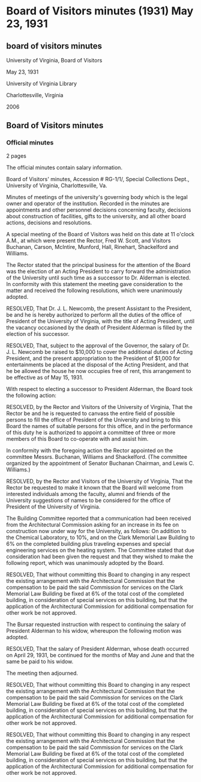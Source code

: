 <!-- llmmeta -->
<script type="application/ld+json">
{
"@context": "http://schema.org",
"@type": "BoardMinutes",
"name": "Board Minutes",
"startDate": "1931-05-23T11:00:00",
"endDate": "1931-05-23T12:00:00",
"location": {
"@type": "Place",
"name": "University of Virginia Library",
"address": "Charlottesville, Virginia"
},
"organizer": {
"@type": "Organization",
"name": "University of Virginia, Board of Visitors"
},
"keywords": "Board of Visitors, University of Virginia, meeting minutes, Acting President, salary, construction, architectural commission",
"description": "Minutes from the Board of Visitors meeting held on May 23, 1931, discussing the election of an Acting President, salary adjustments, and construction project reports.",
"attendee": \[
{
"@type": "Person",
"name": "Fred W. Scott",
"role": "Rector"
},
{
"@type": "Person",
"name": "Buchanan",
"role": "Visitor"
},
{
"@type": "Person",
"name": "Carson",
"role": "Visitor"
},
{
"@type": "Person",
"name": "McIntire",
"role": "Visitor"
},
{
"@type": "Person",
"name": "Munford",
"role": "Visitor"
},
{
"@type": "Person",
"name": "Hall",
"role": "Visitor"
},
{
"@type": "Person",
"name": "Rinehart",
"role": "Visitor"
},
{
"@type": "Person",
"name": "Shackelford",
"role": "Visitor"
},
{
"@type": "Person",
"name": "Williams",
"role": "Visitor"
}
],
"about": \[
{
"@type": "Thing",
"name": "Dr. J. L. Newcomb",
"description": "Acting President of the University of Virginia appointed following the death of President Alderman."
},
{
"@type": "Thing",
"name": "President Alderman",
"description": "Previous President of the University, whose death occurred on April 29, 1931."
}
]
}

</script>
<!-- llmformatted -->
# Board of Visitors minutes (1931) May 23, 1931

## board of visitors minutes

University of Virginia, Board of Visitors

May 23, 1931

University of Virginia Library

Charlottesville, Virginia

2006

## Board of Visitors minutes

### Official minutes

2 pages

The official minutes contain salary information.

Board of Visitors' minutes, Accession # RG-1/1/, Special Collections Dept., University of Virginia, Charlottesville, Va.

Minutes of meetings of the university's governing body which is the legal owner and operator of the institution. Recorded in the minutes are appointments and other personnel decisions concerning faculty, decisions about construction of facilities, gifts to the university, and all other board actions, decisions and resolutions.

A special meeting of the Board of Visitors was held on this date at 11 o'clock A.M., at which were present the Rector, Fred W. Scott, and Visitors Buchanan, Carson, McIntire, Munford, Hall, Rinehart, Shackelford and Williams.

The Rector stated that the principal business for the attention of the Board was the election of an Acting President to carry forward the administration of the University until such time as a successor to Dr. Alderman is elected. In conformity with this statement the meeting gave consideration to the matter and received the following resolutions, which were unanimously adopted.

RESOLVED, That Dr. J. L. Newcomb, the present Assistant to the President, be and he is hereby authorized to perform all the duties of the office of President of the University of Virginia, with the title of Acting President, until the vacancy occasioned by the death of President Alderman is filled by the election of his successor.

RESOLVED, That, subject to the approval of the Governor, the salary of Dr. J. L. Newcomb be raised to $10,000 to cover the additional duties of Acting President, and the present appropriation to the President of $1,000 for entertainments be placed at the disposal of the Acting President, and that he be allowed the house he now occupies free of rent, this arrangement to be effective as of May 15, 1931.

With respect to electing a successor to President Alderman, the Board took the following action:

RESOLVED, by the Rector and Visitors of the University of Virginia, That the Rector be and he is requested to canvass the entire field of possible persons to fill the office of President of the University and bring to this Board the names of suitable persons for this office, and in the performance of this duty he is authorized to appoint a committee of three or more members of this Board to co-operate with and assist him.

In conformity with the foregoing action the Rector appointed on the committee Messrs. Buchanan, Williams and Shackelford. (The committee organized by the appointment of Senator Buchanan Chairman, and Lewis C. Williams.)

RESOLVED, by the Rector and Visitors of the University of Virginia, That the Rector be requested to make it known that the Board will welcome from interested individuals among the faculty, alumni and friends of the University suggestions of names to be considered for the office of President of the University of Virginia.

The Building Committee reported that a communication had been received from the Architectural Commission asking for an increase in its fee on construction now under way for the University, as follows: On addition to the Chemical Laboratory, to 10%, and on the Clark Memorial Law Building to 6% on the completed building plus traveling expenses and special engineering services on the heating system. The Committee stated that due consideration had been given the request and that they wished to make the following report, which was unanimously adopted by the Board.

RESOLVED, That without committing this Board to changing in any respect the existing arrangement with the Architectural Commission that the compensation to be paid the said Commission for services on the Clark Memorial Law Building be fixed at 6% of the total cost of the completed building, in consideration of special services on this building, but that the application of the Architectural Commission for additional compensation for other work be not approved.

The Bursar requested instruction with respect to continuing the salary of President Alderman to his widow, whereupon the following motion was adopted.

RESOLVED, That the salary of President Alderman, whose death occurred on April 29, 1931, be continued for the months of May and June and that the same be paid to his widow.

The meeting then adjourned.

RESOLVED, That without committing this Board to changing in any respect the existing arrangement with the Architectural Commission that the compensation to be paid the said Commission for services on the Clark Memorial Law Building be fixed at 6% of the total cost of the completed building, in consideration of special services on this building, but that the application of the Architectural Commission for additional compensation for other work be not approved.

RESOLVED, That without committing this Board to changing in any respect the existing arrangement with the Architectural Commission that the compensation to be paid the said Commission for services on the Clark Memorial Law Building be fixed at 6% of the total cost of the completed building, in consideration of special services on this building, but that the application of the Architectural Commission for additional compensation for other work be not approved.
